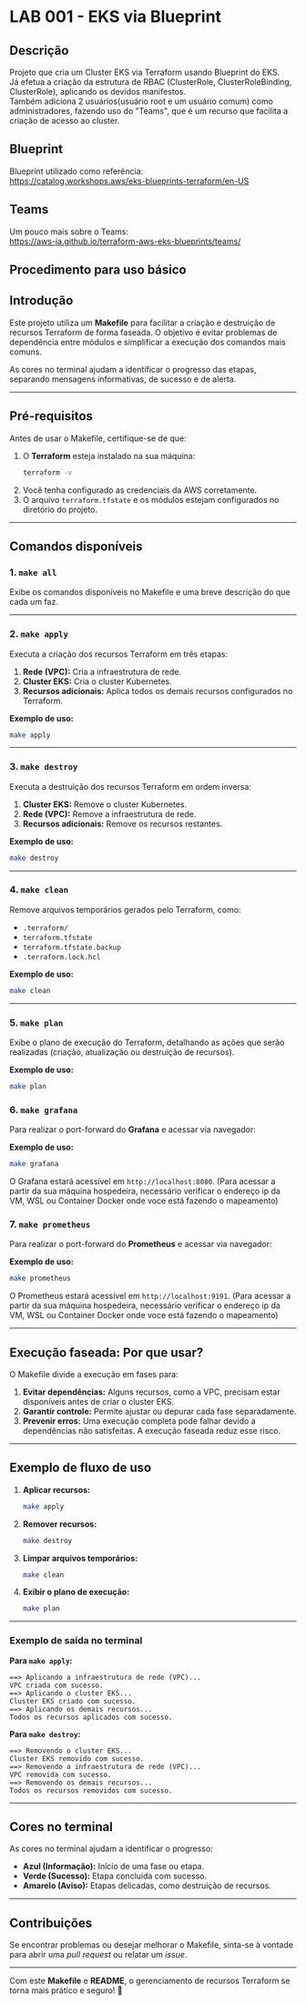 

# LAB 001 - EKS via Blueprint

## Descrição
Projeto que cria um Cluster EKS via Terraform usando Blueprint do EKS.<br/>
Já efetua a criação da estrutura de RBAC (ClusterRole, ClusterRoleBinding, ClusterRole), aplicando os devidos manifestos.<br/>
Também adiciona 2 usuários(usuário root e um usuário comum) como administradores, fazendo uso do "Teams", que é um recurso que facilita a criação de acesso ao cluster.<br/>

## Blueprint
Blueprint utilizado como referência:<br/>
<https://catalog.workshops.aws/eks-blueprints-terraform/en-US><br/>

## Teams
Um pouco mais sobre o Teams:<br/>
<https://aws-ia.github.io/terraform-aws-eks-blueprints/teams/><br/>



## Procedimento para uso básico

## **Introdução**

Este projeto utiliza um **Makefile** para facilitar a criação e destruição de recursos Terraform de forma faseada. O objetivo é evitar problemas de dependência entre módulos e simplificar a execução dos comandos mais comuns.

As cores no terminal ajudam a identificar o progresso das etapas, separando mensagens informativas, de sucesso e de alerta.

---

## **Pré-requisitos**

Antes de usar o Makefile, certifique-se de que:
1. O **Terraform** esteja instalado na sua máquina:
   ```bash
   terraform -v
   ```
2. Você tenha configurado as credenciais da AWS corretamente.
3. O arquivo `terraform.tfstate` e os módulos estejam configurados no diretório do projeto.

---

## **Comandos disponíveis**

### **1. `make all`**
Exibe os comandos disponíveis no Makefile e uma breve descrição do que cada um faz.

---

### **2. `make apply`**
Executa a criação dos recursos Terraform em três etapas:
1. **Rede (VPC):** Cria a infraestrutura de rede.
2. **Cluster EKS:** Cria o cluster Kubernetes.
3. **Recursos adicionais:** Aplica todos os demais recursos configurados no Terraform.

**Exemplo de uso:**
```bash
make apply
```

---

### **3. `make destroy`**
Executa a destruição dos recursos Terraform em ordem inversa:
1. **Cluster EKS:** Remove o cluster Kubernetes.
2. **Rede (VPC):** Remove a infraestrutura de rede.
3. **Recursos adicionais:** Remove os recursos restantes.

**Exemplo de uso:**
```bash
make destroy
```

---

### **4. `make clean`**
Remove arquivos temporários gerados pelo Terraform, como:
- `.terraform/`
- `terraform.tfstate`
- `terraform.tfstate.backup`
- `.terraform.lock.hcl`

**Exemplo de uso:**
```bash
make clean
```

---

### **5. `make plan`**
Exibe o plano de execução do Terraform, detalhando as ações que serão realizadas (criação, atualização ou destruição de recursos).

**Exemplo de uso:**
```bash
make plan
```

### **6. `make grafana`**
Para realizar o port-forward do **Grafana** e acessar via navegador:

**Exemplo de uso:**
```bash
make grafana
```

O Grafana estará acessível em `http://localhost:8080`. (Para acessar a partir da sua máquina hospedeira, necessário verificar o endereço ip da VM, WSL ou Container Docker onde voce está fazendo o mapeamento)


### **7. `make prometheus`**
Para realizar o port-forward do **Prometheus** e acessar via navegador:

**Exemplo de uso:**
```bash
make prometheus
```

O Prometheus estará acessível em `http://localhost:9191`. (Para acessar a partir da sua máquina hospedeira, necessário verificar o endereço ip da VM, WSL ou Container Docker onde voce está fazendo o mapeamento)


---

## **Execução faseada: Por que usar?**

O Makefile divide a execução em fases para:
1. **Evitar dependências:** Alguns recursos, como a VPC, precisam estar disponíveis antes de criar o cluster EKS.
2. **Garantir controle:** Permite ajustar ou depurar cada fase separadamente.
3. **Prevenir erros:** Uma execução completa pode falhar devido a dependências não satisfeitas. A execução faseada reduz esse risco.

---

## **Exemplo de fluxo de uso**

1. **Aplicar recursos:**
   ```bash
   make apply
   ```

2. **Remover recursos:**
   ```bash
   make destroy
   ```

3. **Limpar arquivos temporários:**
   ```bash
   make clean
   ```

4. **Exibir o plano de execução:**
   ```bash
   make plan
   ```

---

### **Exemplo de saída no terminal**

**Para `make apply`:**
```plaintext
==> Aplicando a infraestrutura de rede (VPC)...
VPC criada com sucesso.
==> Aplicando o cluster EKS...
Cluster EKS criado com sucesso.
==> Aplicando os demais recursos...
Todos os recursos aplicados com sucesso.
```

**Para `make destroy`:**
```plaintext
==> Removendo o cluster EKS...
Cluster EKS removido com sucesso.
==> Removendo a infraestrutura de rede (VPC)...
VPC removida com sucesso.
==> Removendo os demais recursos...
Todos os recursos removidos com sucesso.
```

---

## **Cores no terminal**

As cores no terminal ajudam a identificar o progresso:
- **Azul (Informação):** Início de uma fase ou etapa.
- **Verde (Sucesso):** Etapa concluída com sucesso.
- **Amarelo (Aviso):** Etapas delicadas, como destruição de recursos.

---

## **Contribuições**

Se encontrar problemas ou desejar melhorar o Makefile, sinta-se à vontade para abrir uma *pull request* ou relatar um *issue*.

---

Com este **Makefile** e **README**, o gerenciamento de recursos Terraform se torna mais prático e seguro! 🎯